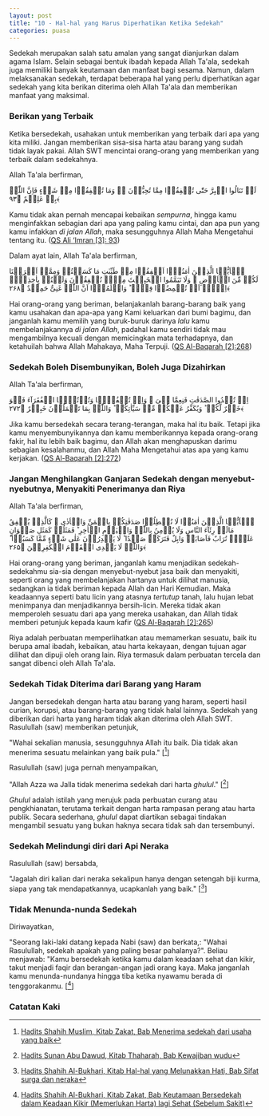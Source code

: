 ```yaml
---
layout: post
title: "10 - Hal-hal yang Harus Diperhatikan Ketika Sedekah"
categories: puasa
---
```


Sedekah merupakan salah satu amalan yang sangat dianjurkan dalam agama Islam. Selain sebagai bentuk ibadah kepada Allah Ta'ala, sedekah juga memiliki banyak keutamaan dan manfaat bagi sesama. Namun, dalam melaksanakan sedekah, terdapat beberapa hal yang perlu diperhatikan agar sedekah yang kita berikan diterima oleh Allah Ta'ala dan memberikan manfaat yang maksimal.

### Berikan yang Terbaik

Ketika bersedekah, usahakan untuk memberikan yang terbaik dari apa yang kita miliki. Jangan memberikan sisa-sisa harta atau barang yang sudah tidak layak pakai. Allah SWT mencintai orang-orang yang memberikan yang terbaik dalam sedekahnya.

Allah Ta'ala berfirman,

<p class="quran2">
لَنۡ تَنَالُوا الۡبِرَّ حَتّٰی تُنۡفِقُوۡا مِمَّا تُحِبُّوۡنَ ۬ؕ وَمَا تُنۡفِقُوۡا مِنۡ شَیۡءٍ فَاِنَّ اللّٰہَ بِہٖ عَلِیۡمٌ ﴿۹۳﴾
</p>

Kamu tidak akan pernah mencapai kebaikan *sempurna*, hingga kamu menginfakkan sebagian dari apa yang paling kamu cintai, dan apa pun yang kamu infakkan *di jalan Allah*, maka sesungguhnya Allah Maha Mengetahui tentang itu. ([QS Ali ‘Imran [3]: 93](https://www.openquran.com/search?query=3:93))

Dalam ayat lain, Allah Ta'ala berfirman,

<p class="quran2">
یٰۤاَیُّہَا الَّذِیۡنَ اٰمَنُوۡۤا اَنۡفِقُوۡا مِنۡ طَیِّبٰتِ مَا کَسَبۡتُمۡ وَمِمَّاۤ اَخۡرَجۡنَا لَکُمۡ مِّنَ الۡاَرۡضِ ۪ وَلَا تَیَمَّمُوا الۡخَبِیۡثَ مِنۡہُ تُنۡفِقُوۡنَ وَلَسۡتُمۡ بِاٰخِذِیۡہِ اِلَّاۤ اَنۡ تُغۡمِضُوۡا فِیۡہِ ؕ وَاعۡلَمُوۡۤا اَنَّ اللّٰہَ غَنِیٌّ حَمِیۡدٌ ﴿۲۶۸﴾
</p>

Hai orang-orang yang beriman, belanjakanlah barang-barang baik yang kamu usahakan dan apa-apa yang Kami keluarkan dari bumi bagimu, dan janganlah kamu memilih yang buruk-buruk darinya *lalu* kamu membelanjakannya *di jalan Allah*, padahal kamu sendiri tidak mau mengambilnya kecuali dengan memicingkan mata terhadapnya, dan ketahuilah bahwa Allah Mahakaya, Maha Terpuji. ([QS Al-Baqarah [2]:268](https://www.openquran.com/search?query=2%3A268))


### Sedekah Boleh Disembunyikan, Boleh Juga Dizahirkan

Allah Ta'ala berfirman,

<p class="quran2">
اِنۡ تُبۡدُوا الصَّدَقٰتِ فَنِعِمَّا ہِیَ ۚ وَاِنۡ تُخۡفُوۡہَا وَتُؤۡتُوۡہَا الۡفُقَرَآءَ فَہُوَ خَیۡرٌ لَّکُمۡ ؕ وَیُکَفِّرُ عَنۡکُمۡ مِّنۡ سَیِّاٰتِکُمۡ ؕ وَاللّٰہُ بِمَا تَعۡمَلُوۡنَ خَبِیۡرٌ ﴿۲۷۲﴾
</p>

Jika kamu bersedekah secara terang-terangan, maka hal itu baik. Tetapi jika kamu menyembunyikannya dan kamu memberikannya kepada orang-orang fakir, hal itu lebih baik bagimu, dan Allah akan menghapuskan darimu sebagian kesalahanmu, dan Allah Maha Mengetahui atas apa yang kamu kerjakan. ([QS Al-Baqarah [2]:272](https://www.openquran.com/search?query=2%3A272))

### Jangan Menghilangkan Ganjaran Sedekah dengan menyebut-nyebutnya, Menyakiti Penerimanya dan Riya

Allah Ta'ala berfirman,

<p class="quran2">
یٰۤاَیُّہَا الَّذِیۡنَ اٰمَنُوۡا لَا تُبۡطِلُوۡا صَدَقٰتِکُمۡ بِالۡمَنِّ وَالۡاَذٰی ۙ کَالَّذِیۡ یُنۡفِقُ مَالَہٗ رِئَآءَ النَّاسِ وَلَا یُؤۡمِنُ بِاللّٰہِ وَالۡیَوۡمِ الۡاٰخِرِ ؕ فَمَثَلُہٗ کَمَثَلِ صَفۡوَانٍ عَلَیۡہِ تُرَابٌ فَاَصَابَہٗ وَابِلٌ فَتَرَکَہٗ صَلۡدًا ؕ لَا یَقۡدِرُوۡنَ عَلٰی شَیۡءٍ مِّمَّا کَسَبُوۡا ؕ وَاللّٰہُ لَا یَہۡدِی الۡقَوۡمَ الۡکٰفِرِیۡنَ ﴿۲۶۵﴾
</p>

Hai orang-orang yang beriman, janganlah kamu menjadikan sedekah-sedekahmu sia-sia dengan menyebut-nyebut jasa baik dan menyakiti, seperti orang yang membelanjakan hartanya untuk dilihat manusia, sedangkan ia tidak beriman kepada Allah dan Hari Kemudian. Maka keadaannya seperti batu licin yang atasnya *tertutup* tanah, lalu hujan lebat menimpanya dan menjadikannya bersih-licin. Mereka tidak akan memperoleh sesuatu dari apa yang mereka usahakan, dan Allah tidak memberi petunjuk kepada kaum kafir ([QS Al-Baqarah [2]:265](https://www.openquran.com/search?query=2%3A265))

Riya adalah perbuatan memperlihatkan atau memamerkan sesuatu, baik itu berupa amal ibadah, kebaikan, atau harta kekayaan, dengan tujuan agar dilihat dan dipuji oleh orang lain. Riya termasuk dalam perbuatan tercela dan sangat dibenci oleh Allah Ta'ala.

### Sedekah Tidak Diterima dari Barang yang Haram

Jangan bersedekah dengan harta atau barang yang haram, seperti hasil curian, korupsi, atau barang-barang yang tidak halal lainnya. Sedekah yang diberikan dari harta yang haram tidak akan diterima oleh Allah SWT. Rasulullah (saw) memberikan petunjuk,

"Wahai sekalian manusia, sesungguhnya Allah itu baik. Dia tidak akan menerima sesuatu melainkan yang baik pula." [[^285fc331-7c30-4493-8705-d2aa0077d81d]]

[^285fc331-7c30-4493-8705-d2aa0077d81d]: [Hadits Shahih Muslim, Kitab Zakat, Bab Menerima sedekah dari usaha yang baik](/referensi/285fc331-7c30-4493-8705-d2aa0077d81d.html)

Rasulullah (saw) juga pernah menyampaikan,

"Allah Azza wa Jalla tidak menerima sedekah dari harta *ghulul*." [[^d2bfbc2b-f40d-4cc6-ace6-361716482da3]]

[^d2bfbc2b-f40d-4cc6-ace6-361716482da3]: [Hadits Sunan Abu Dawud, Kitab Thaharah, Bab Kewajiban wudu](/referensi/d2bfbc2b-f40d-4cc6-ace6-361716482da3.html)

*Ghulul* adalah istilah yang merujuk pada perbuatan curang atau pengkhianatan, terutama terkait dengan harta rampasan perang atau harta publik. Secara sederhana, *ghulul* dapat diartikan sebagai tindakan mengambil sesuatu yang bukan haknya secara tidak sah dan tersembunyi.

### Sedekah Melindungi diri dari Api Neraka

Rasulullah (saw) bersabda,

"Jagalah diri kalian dari neraka sekalipun hanya dengan setengah biji kurma, siapa yang tak mendapatkannya, ucapkanlah yang baik." [[^83902c29-2f2a-47d0-bb2f-c3fcde0dc427]]

[^83902c29-2f2a-47d0-bb2f-c3fcde0dc427]: [Hadits Shahih Al-Bukhari, Kitab Hal-hal yang Melunakkan Hati, Bab Sifat surga dan neraka](/referensi/83902c29-2f2a-47d0-bb2f-c3fcde0dc427.html)

### Tidak Menunda-nunda Sedekah

Diriwayatkan,

"Seorang laki-laki datang kepada Nabi (saw) dan berkata,: "Wahai Rasulullah, sedekah apakah yang paling besar pahalanya?". Beliau menjawab: "Kamu bersedekah ketika kamu dalam keadaan sehat dan kikir, takut menjadi faqir dan berangan-angan jadi orang kaya. Maka janganlah kamu menunda-nundanya hingga tiba ketika nyawamu berada di tenggorakanmu. [[^b6ff846a-8ae2-4fff-af53-ff50b123e3e9]]

[^b6ff846a-8ae2-4fff-af53-ff50b123e3e9]: [Hadits Shahih Al-Bukhari, Kitab Zakat, Bab Keutamaan Bersedekah dalam Keadaan Kikir (Memerlukan Harta) lagi Sehat (Sebelum Sakit)](/referensi/b6ff846a-8ae2-4fff-af53-ff50b123e3e9.html)

### Catatan Kaki